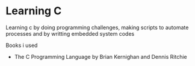# Learning C

Learning c by doing programming challenges, making scripts to automate processes and by writting embedded system codes

Books i used

- The C Programming Language by Brian Kernighan and Dennis Ritchie
